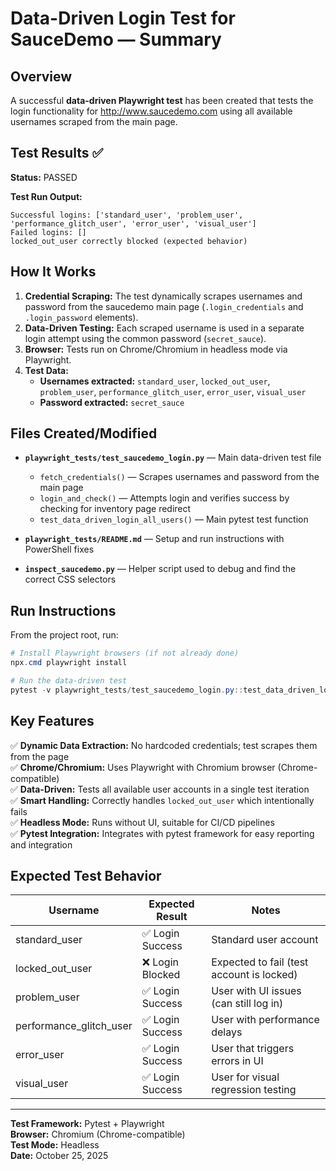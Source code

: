 # Data-Driven Login Test for SauceDemo — Summary

## Overview
A successful **data-driven Playwright test** has been created that tests the login functionality for http://www.saucedemo.com using all available usernames scraped from the main page.

## Test Results ✅

**Status:** PASSED

**Test Run Output:**
```
Successful logins: ['standard_user', 'problem_user', 'performance_glitch_user', 'error_user', 'visual_user']
Failed logins: []
locked_out_user correctly blocked (expected behavior)
```

## How It Works

1. **Credential Scraping:** The test dynamically scrapes usernames and password from the saucedemo main page (`.login_credentials` and `.login_password` elements).
2. **Data-Driven Testing:** Each scraped username is used in a separate login attempt using the common password (`secret_sauce`).
3. **Browser:** Tests run on Chrome/Chromium in headless mode via Playwright.
4. **Test Data:**
   - **Usernames extracted:** `standard_user`, `locked_out_user`, `problem_user`, `performance_glitch_user`, `error_user`, `visual_user`
   - **Password extracted:** `secret_sauce`

## Files Created/Modified

- **`playwright_tests/test_saucedemo_login.py`** — Main data-driven test file
  - `fetch_credentials()` — Scrapes usernames and password from the main page
  - `login_and_check()` — Attempts login and verifies success by checking for inventory page redirect
  - `test_data_driven_login_all_users()` — Main pytest test function

- **`playwright_tests/README.md`** — Setup and run instructions with PowerShell fixes

- **`inspect_saucedemo.py`** — Helper script used to debug and find the correct CSS selectors

## Run Instructions

From the project root, run:

```powershell
# Install Playwright browsers (if not already done)
npx.cmd playwright install

# Run the data-driven test
pytest -v playwright_tests/test_saucedemo_login.py::test_data_driven_login_all_users -s
```

## Key Features

✅ **Dynamic Data Extraction:** No hardcoded credentials; test scrapes them from the page  
✅ **Chrome/Chromium:** Uses Playwright with Chromium browser (Chrome-compatible)  
✅ **Data-Driven:** Tests all available user accounts in a single test iteration  
✅ **Smart Handling:** Correctly handles `locked_out_user` which intentionally fails  
✅ **Headless Mode:** Runs without UI, suitable for CI/CD pipelines  
✅ **Pytest Integration:** Integrates with pytest framework for easy reporting and integration

## Expected Test Behavior

| Username | Expected Result | Notes |
|----------|-----------------|-------|
| standard_user | ✅ Login Success | Standard user account |
| locked_out_user | ❌ Login Blocked | Expected to fail (test account is locked) |
| problem_user | ✅ Login Success | User with UI issues (can still log in) |
| performance_glitch_user | ✅ Login Success | User with performance delays |
| error_user | ✅ Login Success | User that triggers errors in UI |
| visual_user | ✅ Login Success | User for visual regression testing |

---

**Test Framework:** Pytest + Playwright  
**Browser:** Chromium (Chrome-compatible)  
**Test Mode:** Headless  
**Date:** October 25, 2025
